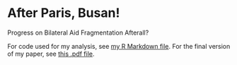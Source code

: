 # After Paris, Busan!
Progress on Bilateral Aid Fragmentation Afterall?

For code used for my analysis, see [my R Markdown file](https://github.com/milesdwilliams15/Coordination-of-Aid-Flows-and-Aid-Fragmentation/blob/master/Final%20Paper.Rmd). For the final version of my paper, see [this .pdf file](https://github.com/milesdwilliams15/Coordination-of-Aid-Flows-and-Aid-Fragmentation/blob/master/Final_Paper.pdf).
